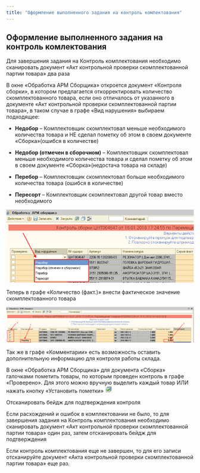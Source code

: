```yaml
---
title: "Оформление выполненного задания на контроль комлектования"
---
```


## Оформление выполненного задания на контроль комлектования

Для завершения задания на Контроль комплектования необходимо сканировать документ «Акт контрольной проверки скомплектованной партии товара» два раза

В окне «Обработка АРМ Сборщика» откроется документ «Контроля сборки», в котором предлагается откорректировать количество скомплектованного товара, если оно отличалось от указанного в документе «Акт контрольной проверки скомплектованной партии товара», в таком случае в графе «Вид нарушения» выбираем подходящее:

- **Недобор** – Комплектовщик скомплектовал меньше необходимого количества товара и НЕ сделал пометку об этом в своем документе «Сборка»(ошибся в количестве)

- **Недобор (отмечен в сборочном)** – Комплектовщик скомплектовал меньше необходимого количества товара и сделал пометку об этом в своем документе «Сборка»(недостача товара на складе)

- **Перебор** – Комплектовщик скомплектовал больше необходимого количества товара (ошибся в количестве)

- **Пересорт** – Комплектовщик скомплектовал другой товар вместо необходимого

![](KBO/_attach/lu224723662gy_tmp_1fe4ed9619fe84d0.png)

Теперь в графе «Количество (факт.)» внести фактическое значение скомплектованного товара

![](KBO/_attach/lu224723662gy_tmp_65850a2ac4548e6a.png)

Так же в графе «Комментарии» есть возможность оставить дополнительную информацию для контроля работы склада.

В окне «Обработка АРМ Сборщика» для документа «Сборка» галочками пометить товары, по которым проведен контроль в графе «Проверено». Для этого можно вручную выделить каждый товар ИЛИ нажать кнопку «Установить пометки» ![](KBO/_attach/lu224723662gy_tmp_b36ca9b0d51e8a88.png)

Отсканировать бейдж для подтверждения контроля

Если расхождений и ошибок в комплектовании не было, то для завершения задания на Контроль комплектования необходимо сканировать документ «Акт контрольной проверки скомплектованной партии товара» один раз, затем отсканировать бейдж для подтверждения

Если контроль комплектования еще не завершен, то для его записи отсканируйте документ «Акта контрольной проверки скомплектованной партии товара» еще раз.